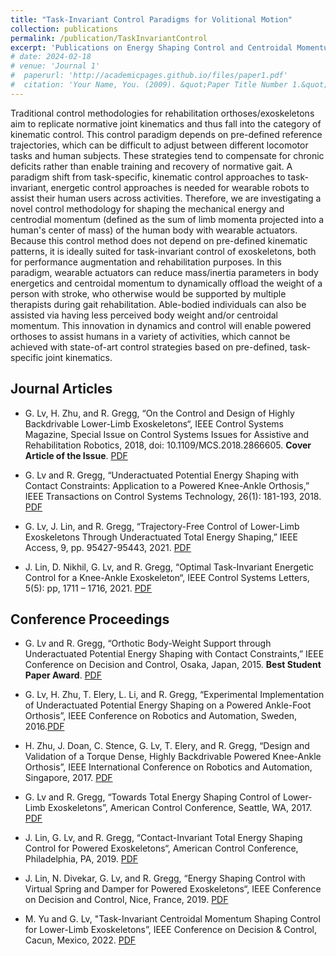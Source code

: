 ```yaml
---
title: "Task-Invariant Control Paradigms for Volitional Motion"
collection: publications
permalink: /publication/TaskInvariantControl
excerpt: 'Publications on Energy Shaping Control and Centroidal Momentum Shaping Control.'
# date: 2024-02-18
# venue: 'Journal 1'
#  paperurl: 'http://academicpages.github.io/files/paper1.pdf'
#  citation: 'Your Name, You. (2009). &quot;Paper Title Number 1.&quot; <i>Journal 1</i>. 1(1).'
---
```

Traditional control methodologies for rehabilitation orthoses/exoskeletons aim to replicate normative joint kinematics and thus fall into the category of kinematic control. This control paradigm depends on pre-defined reference trajectories, which can be difficult to adjust between different locomotor tasks and human subjects. These strategies tend to compensate for chronic deficits rather than enable training and recovery of normative gait. A paradigm shift from task-specific, kinematic control approaches to task-invariant, energetic control approaches is needed for wearable robots to assist their human users across activities. Therefore, we are investigating a novel control methodology for shaping the mechanical energy and centrodial momentum (defined as the sum of limb momenta projected into a human's center of mass) of the human body with wearable actuators. Because this control method does not depend on pre-defined kinematic patterns, it is ideally suited for task-invariant control of exoskeletons, both for performance augmentation and rehabilitation purposes. In this paradigm, wearable actuators can reduce mass/inertia parameters in body energetics and centroidal momentum to dynamically offload the weight of a person with stroke, who otherwise would be supported by multiple therapists during gait rehabilitation. Able-bodied individuals can also be assisted via having less perceived body weight and/or centroidal momentum. This innovation in dynamics and control will enable powered orthoses to assist humans in a variety of activities, which cannot be achieved with state-of-art control strategies based on pre-defined, task-specific joint kinematics.

Journal Articles 
---
* G. Lv, H. Zhu, and R. Gregg, “On the Control and Design of Highly Backdrivable Lower-Limb Exoskeletons“, IEEE Control Systems Magazine, Special Issue on Control Systems Issues for Assistive and Rehabilitation Robotics, 2018, doi: 10.1109/MCS.2018.2866605. **Cover Article of the Issue**. [PDF](http://assistiveroboticslaboratory.github.io/files/GeCSM.pdf)

* G. Lv and R. Gregg, “Underactuated Potential Energy Shaping with Contact Constraints: Application to a Powered Knee-Ankle Orthosis,” IEEE Transactions on Control Systems Technology, 26(1): 181-193, 2018.  [PDF](http://academicpages.github.io/files/GeTCST.pdf)

* G. Lv, J. Lin, and R. Gregg, “Trajectory-Free Control of Lower-Limb Exoskeletons Through Underactuated Total Energy Shaping,” IEEE Access, 9, pp. 95427-95443, 2021. [PDF](http://assistiveroboticslaboratory.github.io/files/GeTCST.pdf) 

* J. Lin, D. Nikhil, G. Lv, and R. Gregg, “Optimal Task-Invariant Energetic Control for a Knee-Ankle Exoskeleton“, IEEE Control Systems Letters, 5(5): pp, 1711 – 1716, 2021. [PDF](http://assistiveroboticslaboratory.github.io/files/GeCSS.pdf)

Conference Proceedings
---
* G. Lv and R. Gregg, “Orthotic Body-Weight Support through Underactuated Potential Energy Shaping with Contact Constraints,” IEEE Conference on Decision and Control, Osaka, Japan, 2015. **Best Student Paper Award**. [PDF](http://assistiveroboticslaboratory.github.io/files/GeCDC15.pdf)

* G. Lv, H. Zhu, T. Elery, L. Li, and R. Gregg, “Experimental Implementation of Underactuated Potential Energy Shaping on a Powered Ankle-Foot Orthosis”, IEEE Conference on Robotics and Automation, Sweden, 2016.[PDF](http://assistiveroboticslaboratory.github.io/files/GeICRA16.pdf)

* H. Zhu, J. Doan, C. Stence, G. Lv, T. Elery, and R. Gregg, “Design and Validation of a Torque Dense, Highly Backdrivable Powered Knee-Ankle Orthosis”, IEEE International Conference on Robotics and Automation, Singapore, 2017. [PDF](http://assistiveroboticslaboratory.github.io/files/GeICRA17.pdf)

* G. Lv and R. Gregg, “Towards Total Energy Shaping Control of Lower-Limb Exoskeletons”, American Control Conference, Seattle, WA, 2017. [PDF](http://assistiveroboticslaboratory.github.io/files/GeACC17.pdf)

* J. Lin, G. Lv, and R. Gregg, “Contact-Invariant Total Energy Shaping Control for Powered Exoskeletons“, American Control Conference, Philadelphia, PA, 2019. [PDF](http://assistiveroboticslaboratory.github.io/files/GeACC19.pdf)

* J. Lin, N. Divekar, G. Lv, and R. Gregg, “Energy Shaping Control with Virtual Spring and Damper for Powered Exoskeletons“, IEEE Conference on Decision and Control, Nice, France, 2019. [PDF](http://assistiveroboticslaboratory.github.io/files/GeCDC19.pdf)

* M. Yu and G. Lv, "Task-Invariant Centroidal Momentum Shaping Control for Lower-Limb Exoskeletons”, IEEE Conference on Decision & Control, Cacun, Mexico, 2022. [PDF](http://assistiveroboticslaboratory.github.io/files/GeCDC22.pdf)

<!-- This paper is about the number 1. The number 2 is left for future work. -->

<!-- [Download paper here](http://academicpages.github.io/files/paper1.pdf) -->

<!-- Recommended citation: Your Name, You. (2009). "Paper Title Number 1." <i>Journal 1</i>. 1(1). -->
